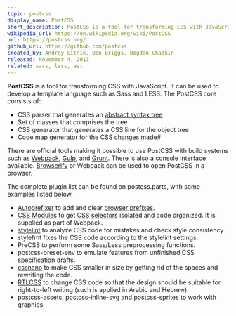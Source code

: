 ```yaml
---
topic: postcss
display_name: PostCSS
short_description: PostCSS is a tool for transforming CSS with JavaScript. It can be used to develop a template language such as Sass and LESS.
wikipedia_url: https://en.wikipedia.org/wiki/PostCSS
url: https://postcss.org/
github_url: https://github.com/postcss
created_by: Andrey Sitnik, Ben Briggs, Bogdan Chadkin
released: November 4, 2013
related: sass, less, ast
---
```

**PostCSS** is a tool for transforming CSS with JavaScript. It can be used to develop a template language such as Sass and LESS. The PostCSS core consists of:
* CSS parser that generates an [abstract syntax tree](/topics/abstract-syntax-tree)
* Set of classes that comprises the tree
* CSS generator that generates a CSS line for the object tree
* Code map generator for the CSS changes made#

There are official tools making it possible to use PostCSS with build systems such as [Webpack](/topics/webpack), [Gulp](/topics/gulp), and [Grunt](/topics/grunt). There is also a console interface available. [Browserify](/topics/browserify) or Webpack can be used to open PostCSS in a browser.

The complete plugin list can be found on postcss.parts, with some examples listed below.
* [Autoprefixer](/topics/autoprefixer) to add and clear [browser prefixes](/topics/vendor-prefix).
* [CSS Modules](/topics/css-modules) to get [CSS selectors](/topics/css-selectors) isolated and code organized. It is supplied as part of Webpack.
* [stylelint](/topics/stylelint) to analyze CSS code for mistakes and check style consistency.
* stylefmt fixes the CSS code according to the stylelint settings.
* PreCSS to perform some Sass/Less preprocessing functions.
* postcss-preset-env to emulate features from unfinished CSS specification drafts.
* [cssnano](/topics/cssnano) to make CSS smaller in size by getting rid of the spaces and rewriting the code.
* [RTLCSS](/RTLCSS) to change CSS code so that the design should be suitable for right-to-left writing (such is applied in Arabic and Hebrew).
* postcss-assets, postcss-inline-svg and postcss-sprites to work with graphics.

